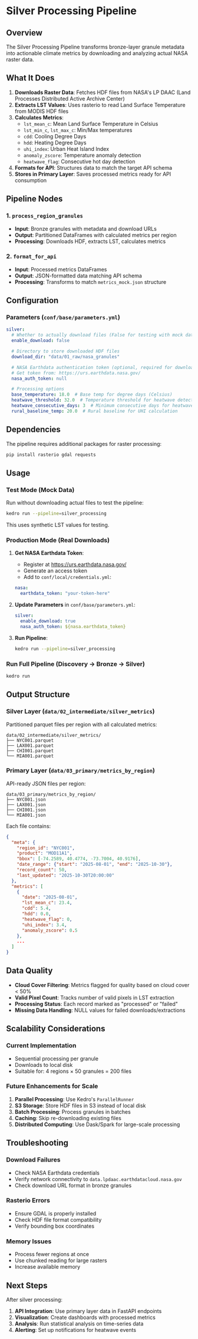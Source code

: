 # Silver Processing Pipeline

## Overview

The Silver Processing Pipeline transforms bronze-layer granule metadata into actionable climate metrics by downloading and analyzing actual NASA raster data.

## What It Does

1. **Downloads Raster Data**: Fetches HDF files from NASA's LP DAAC (Land Processes Distributed Active Archive Center)
2. **Extracts LST Values**: Uses rasterio to read Land Surface Temperature from MODIS HDF files
3. **Calculates Metrics**:
   - `lst_mean_c`: Mean Land Surface Temperature in Celsius
   - `lst_min_c`, `lst_max_c`: Min/Max temperatures
   - `cdd`: Cooling Degree Days
   - `hdd`: Heating Degree Days
   - `uhi_index`: Urban Heat Island Index
   - `anomaly_zscore`: Temperature anomaly detection
   - `heatwave_flag`: Consecutive hot day detection
4. **Formats for API**: Structures data to match the target API schema
5. **Stores in Primary Layer**: Saves processed metrics ready for API consumption

## Pipeline Nodes

### 1. `process_region_granules`
- **Input**: Bronze granules with metadata and download URLs
- **Output**: Partitioned DataFrames with calculated metrics per region
- **Processing**: Downloads HDF, extracts LST, calculates metrics

### 2. `format_for_api`
- **Input**: Processed metrics DataFrames
- **Output**: JSON-formatted data matching API schema
- **Processing**: Transforms to match `metrics_mock.json` structure

## Configuration

### Parameters (`conf/base/parameters.yml`)

```yaml
silver:
  # Whether to actually download files (False for testing with mock data)
  enable_download: false

  # Directory to store downloaded HDF files
  download_dir: "data/01_raw/nasa_granules"

  # NASA Earthdata authentication token (optional, required for downloads)
  # Get token from: https://urs.earthdata.nasa.gov/
  nasa_auth_token: null

  # Processing options
  base_temperature: 18.0  # Base temp for degree days (Celsius)
  heatwave_threshold: 32.0  # Temperature threshold for heatwave detection
  heatwave_consecutive_days: 3  # Minimum consecutive days for heatwave
  rural_baseline_temp: 20.0  # Rural baseline for UHI calculation
```

## Dependencies

The pipeline requires additional packages for raster processing:

```bash
pip install rasterio gdal requests
```

## Usage

### Test Mode (Mock Data)
Run without downloading actual files to test the pipeline:

```bash
kedro run --pipeline=silver_processing
```

This uses synthetic LST values for testing.

### Production Mode (Real Downloads)

1. **Get NASA Earthdata Token**:
   - Register at https://urs.earthdata.nasa.gov/
   - Generate an access token
   - Add to `conf/local/credentials.yml`:

   ```yaml
   nasa:
     earthdata_token: "your-token-here"
   ```

2. **Update Parameters** in `conf/base/parameters.yml`:
   ```yaml
   silver:
     enable_download: true
     nasa_auth_token: ${nasa.earthdata_token}
   ```

3. **Run Pipeline**:
   ```bash
   kedro run --pipeline=silver_processing
   ```

### Run Full Pipeline (Discovery → Bronze → Silver)

```bash
kedro run
```

## Output Structure

### Silver Layer (`data/02_intermediate/silver_metrics`)
Partitioned parquet files per region with all calculated metrics:
```
data/02_intermediate/silver_metrics/
├── NYC001.parquet
├── LAX001.parquet
├── CHI001.parquet
└── MIA001.parquet
```

### Primary Layer (`data/03_primary/metrics_by_region`)
API-ready JSON files per region:
```
data/03_primary/metrics_by_region/
├── NYC001.json
├── LAX001.json
├── CHI001.json
└── MIA001.json
```

Each file contains:
```json
{
  "meta": {
    "region_id": "NYC001",
    "product": "MOD11A1",
    "bbox": [-74.2589, 40.4774, -73.7004, 40.9176],
    "date_range": {"start": "2025-08-01", "end": "2025-10-30"},
    "record_count": 50,
    "last_updated": "2025-10-30T20:00:00"
  },
  "metrics": [
    {
      "date": "2025-08-01",
      "lst_mean_c": 23.4,
      "cdd": 5.4,
      "hdd": 0.0,
      "heatwave_flag": 0,
      "uhi_index": 3.4,
      "anomaly_zscore": 0.5
    },
    ...
  ]
}
```

## Data Quality

- **Cloud Cover Filtering**: Metrics flagged for quality based on cloud cover < 50%
- **Valid Pixel Count**: Tracks number of valid pixels in LST extraction
- **Processing Status**: Each record marked as "processed" or "failed"
- **Missing Data Handling**: NULL values for failed downloads/extractions

## Scalability Considerations

### Current Implementation
- Sequential processing per granule
- Downloads to local disk
- Suitable for: 4 regions × 50 granules = 200 files

### Future Enhancements for Scale
1. **Parallel Processing**: Use Kedro's `ParallelRunner`
2. **S3 Storage**: Store HDF files in S3 instead of local disk
3. **Batch Processing**: Process granules in batches
4. **Caching**: Skip re-downloading existing files
5. **Distributed Computing**: Use Dask/Spark for large-scale processing

## Troubleshooting

### Download Failures
- Check NASA Earthdata credentials
- Verify network connectivity to `data.lpdaac.earthdatacloud.nasa.gov`
- Check download URL format in bronze granules

### Rasterio Errors
- Ensure GDAL is properly installed
- Check HDF file format compatibility
- Verify bounding box coordinates

### Memory Issues
- Process fewer regions at once
- Use chunked reading for large rasters
- Increase available memory

## Next Steps

After silver processing:
1. **API Integration**: Use primary layer data in FastAPI endpoints
2. **Visualization**: Create dashboards with processed metrics
3. **Analysis**: Run statistical analysis on time-series data
4. **Alerting**: Set up notifications for heatwave events
